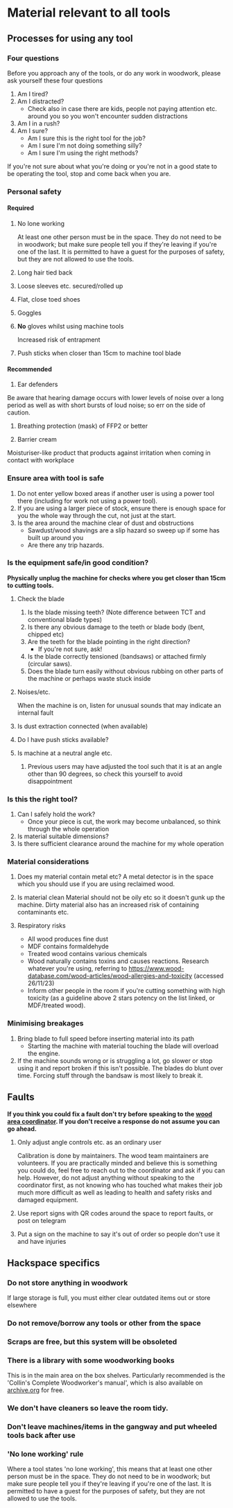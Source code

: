 Material relevant to all tools
==============================

Processes for using any tool
----------------------------

### Four questions

Before you approach any of the tools, or do any work in woodwork, please ask yourself these four questions

1.	Am I tired?
2.	Am I distracted?
	-	Check also in case there are kids, people not paying attention etc. around you so you won't encounter sudden distractions
3.	Am I in a rush?
4.	Am I sure?
	-	Am I sure this is the right tool for the job?
	-	Am I sure I'm not doing something silly?
	-	Am I sure I'm using the right methods?

If you're not sure about what you're doing or you're not in a good state to be operating the tool, stop and come back when you are.

### Personal safety

#### Required

1.	No lone working

	At least one other person must be in the space. They do not need to be in woodwork; but make sure people tell you if they're leaving if you're one of the last. It is permitted to have a guest for the purposes of safety, but they are not allowed to use the tools.

2.	Long hair tied back

3.	Loose sleeves etc. secured/rolled up

4.	Flat, close toed shoes

5.	Goggles

6.	**No** gloves whilst using machine tools

	Increased risk of entrapment

7.	Push sticks when closer than 15cm to machine tool blade

#### Recommended

1.	Ear defenders

Be aware that hearing damage occurs with lower levels of noise over a long period as well as with short bursts of loud noise; so err on the side of caution.

1.	Breathing protection (mask) of FFP2 or better

2.	Barrier cream

Moisturiser-like product that products against irritation when coming in contact with workplace

### Ensure area with tool is safe

1.	Do not enter yellow boxed areas if another user is using a power tool there (including for work not using a power tool).
2.	If you are using a larger piece of stock, ensure there is enough space for you the whole way through the cut, not just at the start.
3.	Is the area around the machine clear of dust and obstructions
	-	Sawdust/wood shavings are a slip hazard so sweep up if some has built up around you
	-	Are there any trip hazards.

### Is the equipment safe/in good condition?

**Physically unplug the machine for checks where you get closer than 15cm to cutting tools.**

1.	Check the blade

	1.	Is the blade missing teeth? (Note difference between TCT and conventional blade types)
	2.	Is there any obvious damage to the teeth or blade body (bent, chipped etc)
	3.	Are the teeth for the blade pointing in the right direction?
		-	If you're not sure, ask!
	4.	Is the blade correctly tensioned (bandsaws) or attached firmly (circular saws).
	5.	Does the blade turn easily without obvious rubbing on other parts of the machine or perhaps waste stuck inside

2.	Noises/etc.

	When the machine is on, listen for unusual sounds that may indicate an internal fault

3.	Is dust extraction connected (when available)

4.	Do I have push sticks available?

5.	Is machine at a neutral angle etc.

	1.	Previous users may have adjusted the tool such that it is at an angle other than 90 degrees, so check this yourself to avoid disappointment

### Is this the right tool?

1.	Can I safely hold the work?
	-	Once your piece is cut, the work may become unbalanced, so think through the whole operation
2.	Is material suitable dimensions?
3.	Is there sufficient clearance around the machine for my whole operation

### Material considerations

1.	Does my material contain metal etc? A metal detector is in the space which you should use if you are using reclaimed wood.

2.	Is material clean Material should not be oily etc so it doesn't gunk up the machine. Dirty material also has an increased risk of containing contaminants etc.

3.	Respiratory risks

	-	All wood produces fine dust
	-	MDF contains formaldehyde
	-	Treated wood contains various chemicals
	-	Wood naturally contains toxins and causes reactions. Research whatever you're using, referring to https://www.wood-database.com/wood-articles/wood-allergies-and-toxicity (accessed 26/11/23)
	-	Inform other people in the room if you're cutting something with high toxicity (as a guideline above 2 stars potency on the list linked, or MDF/treated wood).

### Minimising breakages

1.	Bring blade to full speed before inserting material into its path
	-	Starting the machine with material touching the blade will overload the engine.
2.	If the machine sounds wrong or is struggling a lot, go slower or stop using it and report broken if this isn't possible. The blades do blunt over time. Forcing stuff through the bandsaw is most likely to break it.

Faults
------

**If you think you could fix a fault don't try before speaking to the [wood area coordinator](../index.md#contact). If you don't receive a response do not assume you can go ahead.**

1.	Only adjust angle controls etc. as an ordinary user

	Calibration is done by maintainers. The wood team maintainers are volunteers. If you are practically minded and believe this is something you could do, feel free to reach out to the coordinator and ask if you can help. However, do not adjust anything without speaking to the coordinator first, as not knowing who has touched what makes their job much more difficult as well as leading to health and safety risks and damaged equipment.

2.	Use report signs with QR codes around the space to report faults, or post on telegram

3.	Put a sign on the machine to say it's out of order so people don't use it and have injuries

Hackspace specifics
-------------------

### Do not store anything in woodwork

If large storage is full, you must either clear outdated items out or store elsewhere

### Do not remove/borrow any tools or other from the space

### Scraps are free, but this system will be obsoleted

### There is a library with some woodworking books

This is in the main area on the box shelves. Particularly recommended is the 'Collin's Complete Woodworker's manual', which is also available on [archive.org](https://archive.org/details/CollinsCompleteWoodworkersManual) for free.

### We don't have cleaners so **leave the room tidy**.

### Don't leave machines/items in the gangway and put wheeled tools back after use

### 'No lone working' rule

Where a tool states 'no lone working', this means that at least one other person must be in the space. They do not need to be in woodwork; but make sure people tell you if they're leaving if you're one of the last. It is permitted to have a guest for the purposes of safety, but they are not allowed to use the tools.
